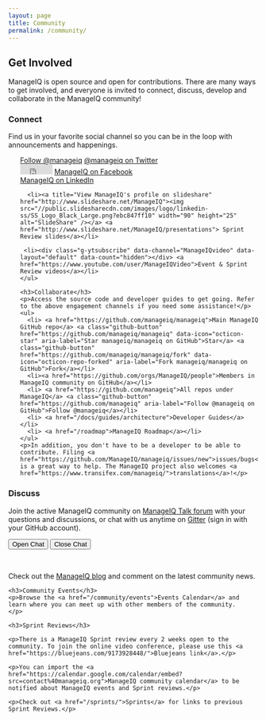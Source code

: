 ```yaml
---
layout: page
title: Community
permalink: /community/
---
```


## Get Involved

ManageIQ is open source and open for contributions. There are many ways to get involved, and everyone is invited to connect, discuss, develop and collaborate in the ManageIQ community!

<div class="row">
  <div class="col-md-6">
    <h3>Connect</h3>
    <p>Find us in your favorite social channel so you can be in the loop with announcements and happenings.</p>
    <ul style="list-style-type: none;">
      <li><a href="https://twitter.com/manageiq" class="twitter-follow-button" data-show-screen-name="false" data-show-count="false">Follow @manageiq</a><script async src="//platform.twitter.com/widgets.js" charset="utf-8"></script> <a href="https://twitter.com/manageiq">@manageiq on Twitter</a></li>
      <li><iframe src="https://www.facebook.com/plugins/like.php?href=https%3A%2F%2Fdevelopers.facebook.com%2Fdocs%2Fplugins%2F&width=100&layout=button&action=like&size=small&show_faces=true&share=false&height=65&appId" width="65" height="20" style="border:none;overflow:hidden" scrolling="no" frameborder="0" allowTransparency="true" allow="encrypted-media"></iframe> <a href="https://www.facebook.com/manageiq">ManageIQ on Facebook</a></li>
      <li><script type="IN/FollowCompany" data-id="56141"></script> <a href="https://www.linkedin.com/company/manageiq">ManageIQ on LinkedIn</a></li>

      <li><a title="View ManageIQ's profile on slideshare" href="http://www.slideshare.net/ManageIQ"><img src="//public.slidesharecdn.com/images/logo/linkedin-ss/SS_Logo_Black_Large.png?ebc847ff10" width="90" height="25" alt="SlideShare" /></a> <a href="http://www.slideshare.net/ManageIQ/presentations"> Sprint Review slides</a></li>

     <li><div class="g-ytsubscribe" data-channel="ManageIQvideo" data-layout="default" data-count="hidden"></div> <a href="https://www.youtube.com/user/ManageIQVideo">Event & Sprint Review videos</a></li>
    </ul>

    <h3>Collaborate</h3>
    <p>Access the source code and developer guides to get going. Refer to the above engagement channels if you need some assistance!</p>
    <ul>
      <li> <a href="https://github.com/manageiq/manageiq">Main ManageIQ GitHub repo</a> <a class="github-button" href="https://github.com/manageiq/manageiq" data-icon="octicon-star" aria-label="Star manageiq/manageiq on GitHub">Star</a> <a class="github-button" href="https://github.com/manageiq/manageiq/fork" data-icon="octicon-repo-forked" aria-label="Fork manageiq/manageiq on GitHub">Fork</a></li>
      <li><a href="https://github.com/orgs/ManageIQ/people">Members in ManageIQ community on GitHub</a></li>
      <li> <a href="https://github.com/manageiq">All repos under ManageIQ</a> <a class="github-button" href="https://github.com/manageiq" aria-label="Follow @manageiq on GitHub">Follow @manageiq</a></li>
      <li> <a href="/docs/guides/architecture">Developer Guides</a></li>
      <li> <a href="/roadmap">ManageIQ Roadmap</a></li>
    </ul>
    <p>In addition, you don't have to be a developer to be able to contribute. Filing <a href="https://github.com/ManageIQ/manageiq/issues/new">issues/bugs</a> is a great way to help. The ManageIQ project also welcomes <a href="https://www.transifex.com/manageiq/">translations</a>!</p>
  </div>


  <div class="col-md-6">
    <h3>Discuss</h3>
    <p>Join the active ManageIQ community on <a href="http://talk.manageiq.org/">ManageIQ Talk forum</a> with your questions and discussions, or chat with us anytime on <a href="https://gitter.im/ManageIQ/manageiq">Gitter</a> (sign in with your GitHub account).</p>
    <p><button class="js-gitter-toggle-chat-button" data-gitter-toggle-chat-state="true">Open Chat</button>
    <button class="js-gitter-toggle-chat-button" data-gitter-toggle-chat-state="false">Close Chat</button></p>
    <br />
    <p>Check out the <a href="/blog/">ManageIQ blog</a> and comment on the latest community news.</p>

    <h3>Community Events</h3>
    <p>Browse the <a href="/community/events">Events Calendar</a> and learn where you can meet up with other members of the community.
    </p>

    <h3>Sprint Reviews</h3>

    <p>There is a ManageIQ Sprint review every 2 weeks open to the community. To join the online video conference, please use this <a href="https://bluejeans.com/9173928448/">Bluejeans link</a>.</p>

    <p>You can import the <a href="https://calendar.google.com/calendar/embed?src=contact%40manageiq.org">ManageIQ community calendar</a> to be notified about ManageIQ events and Sprint reviews.</p>

    <p>Check out <a href="/sprints/">Sprints</a> for links to previous Sprint Reviews.</p>
  </div> 
</div>

<script>
  ((window.gitter = {}).chat = {}).options = {
    room: 'manageiq/manageiq',
    activationElement: false
  };
</script>
<script src="https://sidecar.gitter.im/dist/sidecar.v1.js" async defer></script>
<script src="https://apis.google.com/js/platform.js" async defer></script>
<script src="//platform.linkedin.com/in.js" type="text/javascript"> lang:en_US</script>
<script async defer src="https://buttons.github.io/buttons.js"></script>
